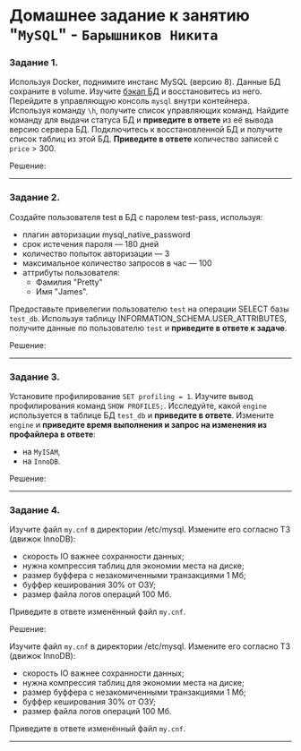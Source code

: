 # Домашнее задание к занятию "`MySQL`" - `Барышников Никита`


### Задание 1. 

Используя Docker, поднимите инстанс MySQL (версию 8). Данные БД сохраните в volume.
Изучите [бэкап БД](https://github.com/netology-code/virt-homeworks/tree/virt-11/06-db-03-mysql/test_data) и восстановитесь из него.
Перейдите в управляющую консоль `mysql` внутри контейнера.
Используя команду `\h`, получите список управляющих команд.
Найдите команду для выдачи статуса БД и **приведите в ответе** из её вывода версию сервера БД.
Подключитесь к восстановленной БД и получите список таблиц из этой БД.
**Приведите в ответе** количество записей с `price` > 300.

Решение:



---

### Задание 2.

Создайте пользователя test в БД c паролем test-pass, используя:

- плагин авторизации mysql_native_password
- срок истечения пароля — 180 дней
- количество попыток авторизации — 3
- максимальное количество запросов в час — 100
- аттрибуты пользователя:
  - Фамилия "Pretty"    
  - Имя "James".
  
Предоставьте привелегии пользователю `test` на операции SELECT базы `test_db`.
Используя таблицу INFORMATION_SCHEMA.USER_ATTRIBUTES, получите данные по пользователю `test` и **приведите в ответе к задаче**.

Решение:



---

### Задание 3.

Установите профилирование `SET profiling = 1`. Изучите вывод профилирования команд `SHOW PROFILES;`.
Исследуйте, какой `engine` используется в таблице БД `test_db` и **приведите в ответе**.
Измените `engine` и **приведите время выполнения и запрос на изменения из профайлера в ответе**:
- на `MyISAM`,
- на `InnoDB`.

Решение:



---

### Задание 4.

Изучите файл `my.cnf` в директории /etc/mysql.
Измените его согласно ТЗ (движок InnoDB):

- скорость IO важнее сохранности данных;
- нужна компрессия таблиц для экономии места на диске;
- размер буффера с незакомиченными транзакциями 1 Мб;
- буффер кеширования 30% от ОЗУ;
- размер файла логов операций 100 Мб.

Приведите в ответе изменённый файл `my.cnf`.

Решение:

Изучите файл `my.cnf` в директории /etc/mysql.
Измените его согласно ТЗ (движок InnoDB):

- скорость IO важнее сохранности данных;
- нужна компрессия таблиц для экономии места на диске;
- размер буффера с незакомиченными транзакциями 1 Мб;
- буффер кеширования 30% от ОЗУ;
- размер файла логов операций 100 Мб.

Приведите в ответе изменённый файл `my.cnf`.

---